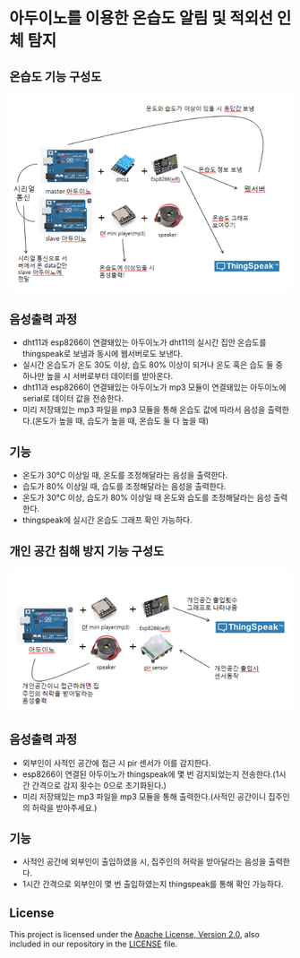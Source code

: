 # 아두이노를 이용한 온습도 알림 및 적외선 인체 탐지

## 온습도 기능 구성도
<p align="center">
    <img src="../resources/image/arduino_architecture.png", width="640">
</p>

## 음성출력 과정
- dht11과 esp8266이 연결돼있는 아두이노가 dht11의 실시간 집안 온습도를 thingspeak로 보냄과 동시에 웹서버로도 보낸다.
- 실시간 온습도가 온도 30도 이상, 습도 80% 이상이 되거나 온도 혹은 습도 둘 중 하나만 높을 시 서버로부터 데이터를 받아온다.
- dht11과 esp8266이 연결돼있는 아두이노가 mp3 모듈이 연결돼있는 아두이노에 serial로 데이터 값을 전송한다.
- 미리 저장돼있는 mp3 파일을 mp3 모듈을 통해 온습도 값에 따라서 음성을 출력한다.(온도가 높을 때, 습도가 높을 때, 온습도 둘 다 높을 때)

## 기능
- 온도가 30°C 이상일 때, 온도를 조정해달라는 음성을 출력한다.
- 습도가 80% 이상일 때, 습도를 조정해달라는 음성을 출력한다.
- 온도가 30°C 이상, 습도가 80% 이상일 때 온도와 습도를 조정해달라는 음성 출력한다.
- thingspeak에 실시간 온습도 그래프 확인 가능하다.

## 개인 공간 침해 방지 기능 구성도
<p align="center">
    <img src="../resources/image/arduino_architecture2.png", width="640">
</p>

## 음성출력 과정
- 외부인이 사적인 공간에 접근 시 pir 센서가 이를 감지한다.
- esp8266이 연결된 아두이노가 thingspeak에 몇 번 감지되었는지 전송한다.(1시간 간격으로 감지 횟수는 0으로 초기화된다.)
- 미리 저장돼있는 mp3 파일을 mp3 모듈을 통해 출력한다.(사적인 공간이니 집주인의 허락을 받아주세요.)

## 기능
- 사적인 공간에 외부인이 출입하였을 시, 집주인의 허락을 받아달라는 음성을 출력한다.
- 1시간 간격으로 외부인이 몇 번 출입하였는지 thingspeak를 통해 확인 가능하다.

## License
This project is licensed under the [Apache License, Version 2.0](https://www.apache.org/licenses/LICENSE-2.0), also included in our repository in the [LICENSE](https://github.com/khw5123/SmartHomeNotification/blob/master/LICENSE) file.
